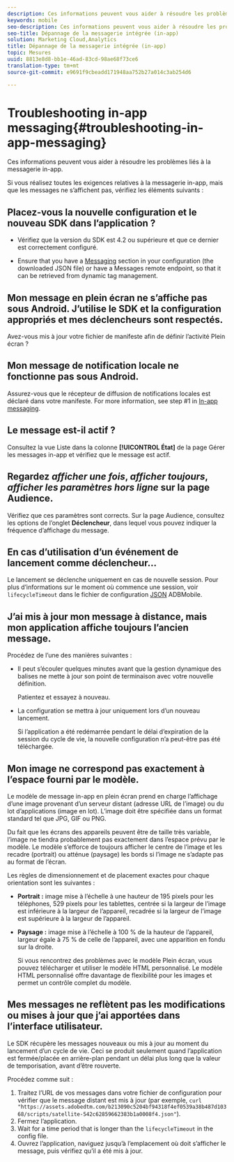 ```yaml
---
description: Ces informations peuvent vous aider à résoudre les problèmes liés à la messagerie in-app.
keywords: mobile
seo-description: Ces informations peuvent vous aider à résoudre les problèmes liés à la messagerie in-app.
seo-title: Dépannage de la messagerie intégrée (in-app)
solution: Marketing Cloud,Analytics
title: Dépannage de la messagerie intégrée (in-app)
topic: Mesures
uuid: 8813e8d8-bb1e-46ad-83cd-98ae68f73ce6
translation-type: tm+mt
source-git-commit: e9691f9cbeadd171948aa752b27a014c3ab254d6

---
```



# Troubleshooting in-app messaging{#troubleshooting-in-app-messaging}

Ces informations peuvent vous aider à résoudre les problèmes liés à la messagerie in-app.

Si vous réalisez toutes les exigences relatives à la messagerie in-app, mais que les messages ne s’affichent pas, vérifiez les éléments suivants :

## Placez-vous la nouvelle configuration et le nouveau SDK dans l’application ?

* Vérifiez que la version du SDK est 4.2 ou supérieure et que ce dernier est correctement configuré.

* Ensure that you have a [Messaging](/help/using/in-app-messaging/in-app-messaging.md) section in your configuration (the downloaded JSON file) or have a Messages remote endpoint, so that it can be retrieved from dynamic tag management.

## Mon message en plein écran ne s’affiche pas sous Android. J’utilise le SDK et la configuration appropriés et mes déclencheurs sont respectés.

Avez-vous mis à jour votre fichier de manifeste afin de définir l’activité Plein écran ?

## Mon message de notification locale ne fonctionne pas sous Android.

Assurez-vous que le récepteur de diffusion de notifications locales est déclaré dans votre manifeste. For more information, see step #1 in [In-app messaging](/help/android/messaging-main/messaging/messaging.md).

## Le message est-il actif ?

Consultez la vue Liste dans la colonne **[!UICONTROL État]** de la page Gérer les messages in-app et vérifiez que le message est actif.

## Regardez *afficher une fois*, *afficher toujours*, *afficher les paramètres hors ligne* sur la page Audience.

Vérifiez que ces paramètres sont corrects. Sur la page Audience, consultez les options de l’onglet **Déclencheur**, dans lequel vous pouvez indiquer la fréquence d’affichage du message.

## En cas d’utilisation d’un événement de lancement comme déclencheur…

Le lancement se déclenche uniquement en cas de nouvelle session. Pour plus d’informations sur le moment où commence une session, voir `lifecycleTimeout` dans le fichier de configuration [JSON](/help/ios/configuration/json-config/json-config.md) ADBMobile.

## J’ai mis à jour mon message à distance, mais mon application affiche toujours l’ancien message.

Procédez de l’une des manières suivantes :

* Il peut s’écouler quelques minutes avant que la gestion dynamique des balises ne mette à jour son point de terminaison avec votre nouvelle définition.

   Patientez et essayez à nouveau.

* La configuration se mettra à jour uniquement lors d’un nouveau lancement.

   Si l’application a été redémarrée pendant le délai d’expiration de la session du cycle de vie, la nouvelle configuration n’a peut-être pas été téléchargée.

## Mon image ne correspond pas exactement à l’espace fourni par le modèle.

Le modèle de message in-app en plein écran prend en charge l’affichage d’une image provenant d’un serveur distant (adresse URL de l’image) ou du lot d’applications (image en lot). L’image doit être spécifiée dans un format standard tel que JPG, GIF ou PNG.

Du fait que les écrans des appareils peuvent être de taille très variable, l’image ne tiendra probablement pas exactement dans l’espace prévu par le modèle. Le modèle s’efforce de toujours afficher le centre de l’image et les recadre (portrait) ou atténue (paysage) les bords si l’image ne s’adapte pas au format de l’écran.

Les règles de dimensionnement et de placement exactes pour chaque orientation sont les suivantes :

* **Portrait :** image mise à l’échelle à une hauteur de 195 pixels pour les téléphones, 529 pixels pour les tablettes, centrée si la largeur de l’image est inférieure à la largeur de l’appareil, recadrée si la largeur de l’image est supérieure à la largeur de l’appareil.

* **Paysage :** image mise à l’échelle à 100 % de la hauteur de l’appareil, largeur égale à 75 % de celle de l’appareil, avec une apparition en fondu sur la droite.

   Si vous rencontrez des problèmes avec le modèle Plein écran, vous pouvez télécharger et utiliser le modèle HTML personnalisé. Le modèle HTML personnalisé offre davantage de flexibilité pour les images et permet un contrôle complet du modèle.

## Mes messages ne reflètent pas les modifications ou mises à jour que j’ai apportées dans l’interface utilisateur.

Le SDK récupère les messages nouveaux ou mis à jour au moment du lancement d’un cycle de vie. Ceci se produit seulement quand l’application est fermée/placée en arrière-plan pendant un délai plus long que la valeur de temporisation, avant d’être rouverte.

Procédez comme suit :

1. Traitez l’URL de vos messages dans votre fichier de configuration pour vérifier que le message distant est mis à jour (par exemple, `curl "https://assets.adobedtm.com/b213090c5204bf94318f4ef0539a38b487d10368/scripts/satellite-542c62859662383b1a0008f4.json"`).
1. Fermez l’application.
1. Wait for a time period that is longer than the `lifecycleTimeout` in the config file.
1. Ouvrez l’application, naviguez jusqu’à l’emplacement où doit s’afficher le message, puis vérifiez qu’il a été mis à jour.